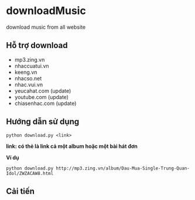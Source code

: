 downloadMusic
=============

download music from all website

## Hỗ trợ download
- mp3.zing.vn
- nhaccuatui.vn
- keeng.vn
- nhacso.net
- nhac.vui.vn
- yeucahat.com (update)
- youtube.com (update)
- chiasenhac.com (update)

## Hướng dẫn sử dụng 
```
python download.py <link>
```
**link: có thẻ là link cả một album hoặc một bài hát đơn**

**Ví dụ**

```
python download.py http://mp3.zing.vn/album/Dau-Mua-Single-Trung-Quan-Idol/ZWZACAW8.html
```
## Cải tiến